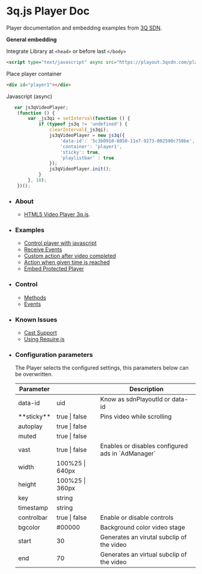 # 3q.js Player Doc

Player documentation and embedding examples from [3Q SDN](https://www.3qsdn.com).

**General embedding**

Integrate Library at `<head>` or before last `</body>`
```html
<script type="text/javascript" async src="https://playout.3qsdn.com/player/js/sdnplayer.js"></script>
```

Place player container
```html
<div id="player1"></div>
```

Javascript (async)
```javascript
   var js3qVideoPlayer;
    (function () {
        var _js3qi = setInterval(function () {
            if (typeof js3q != 'undefined') {
                clearInterval(_js3qi);
                js3qVideoPlayer = new js3q({
                    'data-id': '5c3b0910-8850-11e7-9273-002590c750be',
                    'container': 'player1',
                    'sticky': true,
                    'playlistbar' : true
                });
                js3qVideoPlayer.init();
            }
        }, 10);
    })();
```


* ### About
    * [HTML5 Video Player 3q.js](https://www.3qsdn.com/en/adaptive_html5_video_player).

* ### Examples
    * [Control player with javascript](examples/javascript-control-player.md)
    * [Receive Events](examples/receive-events.md)
    * [Custom action after video completed](examples/action-after-video-completed.md)
    * [Action when given time is reached](examples/action-after-given-time-is-reached.md)
    * [Embed Protected Player](examples/generate-key.md)

* ### Control
    * [Methods](docs/methods.md)
    * [Events](docs/events.md)

* ### Known Issues
    * [Cast Support](docs/cast-support.md)
    * [Using Require.js](docs/require-js.md)

* ### Configuration parameters

    The Player selects the configured settings, this parameters below can be overwritten.

    <table width="100%">
    <thead>
    <tr>
    <th>Parameter</th>
    <th></th>
    <th>Description</th>
    </tr>
    </thead>
    <tbody>
     <tr>
            <td>data-id</td>
            <td>uid</td>
            <td>Know as sdnPlayoutId or data-id</td>
        </tr>
    <tr>
        <td>**sticky**</td>
        <td>true | false</td>
        <td>Pins video while scrolling</td>
    </tr>
    <tr>
        <td>autoplay</td>
        <td>true | false</td>
        <td></td>
    </tr>
    <tr>
        <td>muted</td>
        <td>true | false</td>
        <td></td>
    </tr>
    <tr>
        <td>vast</td>
        <td>true | false</td>
        <td>Enables or disables configured ads in `AdManager`</td>
    </tr>
    <tr>
        <td>width</td>
        <td>100%25 | 640px</td>
        <td></td>
    </tr>
     <tr>
        <td>height</td>
        <td>100%25 | 360px</td>
        <td></td>
    </tr>
    <tr>
        <td>key</td>
        <td>string</td>
        <td></td>
    </tr>
    <tr>
        <td>timestamp</td>
        <td>string</td>
        <td></td>
    </tr>
    <tr>
        <td>controlbar</td>
        <td>true | false</td>
        <td>Enable or disable controls</td>
    </tr>
    <tr>
        <td>bgcolor</td>
        <td>#00000</td>
        <td>Background color video stage</td>
    </tr>
    <tr>
        <td>start</td>
        <td>30</td>
        <td>Generates an virutal subclip of the video</td>
    </tr>
    <tr>
        <td>end</td>
        <td>70</td>
        <td>Generates an virtual subclip of the video</td>
    </tr>
    </tbody>
    </table>